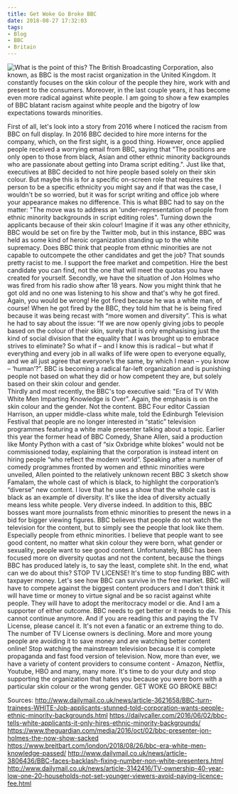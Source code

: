 ```yaml
---
title: Get Woke Go Broke BBC
date: 2018-08-27 17:32:03
tags:
- Blog
- BBC
- Britain
---
```

![What is the point of this?](/images/bbc.jpg)
The British Broadcasting Corporation, also known, as BBC is the most racist organization in the United Kingdom. It constantly focuses on the skin colour of the people they hire, work with and present to the consumers. Moreover, in the last couple years, it has become even more radical against white people. I am going to show a few examples of BBC blatant racism against white people and the bigotry of low expectations towards minorities.
<!--more-->
First of all, let's look into a story from 2016 where I noticed the racism from BBC on full display. In 2016 BBC decided to hire more interns for the company, which, on the first sight, is a good thing. However, once applied people received a worrying email from BBC, saying that "The positions are only open to those from black, Asian and other ethnic minority backgrounds who are passionate about getting into Drama script editing.". Just like that, executives at BBC decided to not hire people based solely on their skin colour. But maybe this is for a specific on-screen role that requires the person to be a specific ethnicity you might say and if that was the case, I wouldn't be so worried, but it was for script writing and office job where your appearance makes no difference. This is what BBC had to say on the matter: "The move was to address an 'under-representation of people from ethnic minority backgrounds in script editing roles". Turning down the applicants because of their skin colour! Imagine if it was any other ethnicity, BBC would be set on fire by the Twitter mob, but in this instance, BBC was held as some kind of heroic organization standing up to the white supremacy. Does BBC think that people from ethnic minorities are not capable to outcompete the other candidates and get the job? That sounds pretty racist to me. I support the free market and competition. Hire the best candidate you can find, not the one that will meet the quotas you have created for yourself.
Secondly, we have the situation of Jon Holmes who was fired from his radio show after 18 years. Now you might think that he got old and no one was listening to his show and that's why he got fired. Again, you would be wrong! He got fired because he was a white man, of course! When he got fired by the BBC, they told him that he is being fired because it was being recast with “more women and diversity”. This is what he had to say about the issue: “If we are now openly giving jobs to people based on the colour of their skin, surely that is only emphasising just the kind of social division that the equality that I was brought up to embrace strives to eliminate? So what if – and I know this is radical – but what if everything and every job in all walks of life were open to everyone equally, and we all just agree that everyone’s the same, by which I mean – you know – ‘human’?”. BBC is becoming a radical far-left organization and is punishing people not based on what they did or how competent they are, but solely based on their skin colour and gender.<script async src="//pagead2.googlesyndication.com/pagead/js/adsbygoogle.js"></script><ins class="adsbygoogle" style="display:block; text-align:center;"  data-ad-layout="in-article"  data-ad-format="fluid"  data-ad-client="ca-pub-2164900147810573"  data-ad-slot="8817307412"></ins><script>(adsbygoogle = window.adsbygoogle || []).push({});</script>
Thirdly and most recently, the BBC's top executive said: "Era of TV With White Men Imparting Knowledge is Over". Again, the emphasis is on the skin colour and the gender. Not the content. BBC Four editor Cassian Harrison, an upper middle-class white male, told the Edinburgh Television Festival that people are no longer interested in “static” television programmes featuring a white male presenter talking about a topic. Earlier this year the former head of BBC Comedy, Shane Allen, said a production like Monty Python with a cast of “six Oxbridge white blokes” would not be commissioned today, explaining that the corporation is instead intent on hiring people “who reflect the modern world”. Speaking after a number of comedy programmes fronted by women and ethnic minorities were unveiled, Allen pointed to the relatively unknown recent BBC 3 sketch show Famalam, the whole cast of which is black, to highlight the corporation’s “diverse” new content. I love that he uses a show that the whole cast is black as an example of diversity. It's like the idea of diversity actually means less white people. Very diverse indeed. In addition to this, BBC bosses want more journalists from ethnic minorities to present the news in a bid for bigger viewing figures. BBC believes that people do not watch the television for the content, but to simply see the people that look like them. Especially people from ethnic minorities. I believe that people want to see good content, no matter what skin colour they were born, what gender or sexuality, people want to see good content. Unfortunately, BBC has been focused more on diversity quotas and not the content, because the things BBC has produced lately is, to say the least, complete shit.
In the end, what can we do about this? STOP TV LICENSE! It's time to stop funding BBC with taxpayer money. Let's see how BBC can survive in the free market. BBC will have to compete against the biggest content producers and I don't think it will have time or money to virtue signal and be so racist against white people. They will have to adopt the meritocracy model or die. And I am a supporter of either outcome. BBC needs to get better or it needs to die. This cannot continue anymore. And if you are reading this and paying the TV License, please cancel it. It's not even a fanatic or an extreme thing to do. The number of TV License owners is declining. More and more young people are avoiding it to save money and are watching better content online! Stop watching the mainstream television because it is complete propaganda and fast food version of television. Now, more than ever, we have a variety of content providers to consume content - Amazon, Netflix, Youtube, HBO and many, many more. It's time to do your duty and stop supporting the organization that hates you because you were born with a particular skin colour or the wrong gender.
GET WOKE GO BROKE BBC!


Sources:
http://www.dailymail.co.uk/news/article-3621658/BBC-turn-trainees-WHITE-Job-applicants-stunned-told-corporation-wants-people-ethnic-minority-backgrounds.html
https://dailycaller.com/2016/06/02/bbc-tells-white-applicants-it-only-hires-ethnic-minority-backgrounds/
https://www.theguardian.com/media/2016/oct/02/bbc-presenter-jon-holmes-the-now-show-sacked
https://www.breitbart.com/london/2018/08/26/bbc-era-white-men-knowledge-passed/
http://www.dailymail.co.uk/news/article-3806436/BBC-faces-backlash-fixing-number-non-white-presenters.html
http://www.dailymail.co.uk/news/article-3142416/TV-ownership-40-year-low-one-20-households-not-set-younger-viewers-avoid-paying-licence-fee.html

